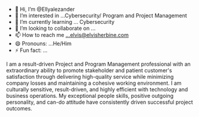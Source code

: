 - 👋 Hi, I’m @Ellyalezander
- 👀 I’m interested in ...Cybersecurity/ Program and Project Management
- 🌱 I’m currently learning ... Cybersecurity 
- 💞️ I’m looking to collaborate on ...
- 📫 How to reach me ...elvis@elvisherbine.com
- 😄 Pronouns: ...He/Him
- ⚡ Fun fact: ...

<!---
Ellyalezander/Ellyalezander is a ✨ special ✨ repository because its `README.md` (this file) appears on your GitHub profile.
You can click the Preview link to take a look at your changes.
--->
I am a result-driven Project and Program Management professional with an extraordinary ability to promote stakeholder and patient customer's satisfaction through delivering high-quality service while minimizing company losses and maintaining a cohesive working environment. I am culturally sensitive, result-driven, and highly efficient with technology and business operations. My exceptional people skills, positive outgoing personality, and can-do attitude have consistently driven successful project outcomes.
